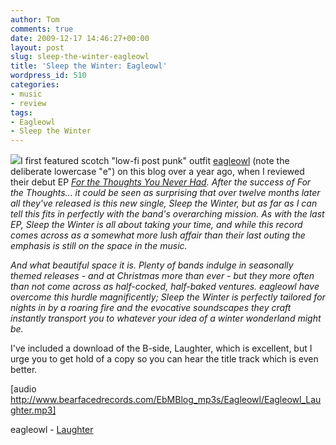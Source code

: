 ```yaml
---
author: Tom
comments: true
date: 2009-12-17 14:46:27+00:00
layout: post
slug: sleep-the-winter-eagleowl
title: 'Sleep the Winter: Eagleowl'
wordpress_id: 510
categories:
- music
- review
tags: 
- Eagleowl
- Sleep the Winter
---
```


[![](http://eatenbymonsters.files.wordpress.com/2009/12/eagleowl_sleepthewinter_flyer.jpg)](http://eatenbymonsters.files.wordpress.com/2009/12/eagleowl_sleepthewinter_flyer.jpg)I first featured scotch "low-fi post punk" outfit [eagleowl](http://www.eagleowlattack.co.uk/) (note the deliberate lowercase "e") on this blog over a year ago, when I reviewed their debut EP _[For the Thoughts You Never Had](http://eatenbymonsters.wordpress.com/2008/11/22/for-the-thoughts-you-never-had-eagleowl/).  After the success of For the Thoughts... it could be seen as surprising that over twelve months later all they've released is this new single, Sleep the Winter, but as far as I can tell this fits in perfectly with the band's overarching mission.  As with the last EP, Sleep the Winter is all about taking your time, and while this record comes across as a somewhat more lush affair than their last outing the emphasis is still on the space in the music._

_And what beautiful space it is.  Plenty of bands indulge in seasonally themed releases - and at Christmas more than ever - but they more often than not come across as half-cocked, half-baked ventures.  eagleowl have overcome this hurdle magnificently; Sleep the Winter is perfectly tailored for nights in by a roaring fire and the evocative soundscapes they craft instantly transport you to whatever your idea of a winter wonderland might be._

I've included a download of the B-side, Laughter, which is excellent, but I urge you to get hold of a copy so you can hear the title track which is even better.

[audio http://www.bearfacedrecords.com/EbMBlog_mp3s/Eagleowl/Eagleowl_Laughter.mp3]

eagleowl - [Laughter](http://www.bearfacedrecords.com/EbMBlog_mp3s/Eagleowl/Eagleowl_Laughter.mp3)
